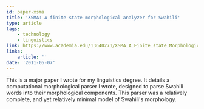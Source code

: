 ```yaml
---
id: paper-xsma
title: 'XSMA: A finite-state morphological analyzer for Swahili'
type: article
tags:
    - technology
    - linguistics
link: https://www.academia.edu/13640271/XSMA_A_Finite_state_Morphological_Analyzer_for_Swahili
links:
    article: ''
date: '2011-05-07'
---
```


This is a major paper I wrote for my linguistics degree. It details a computational morphological
parser I wrote, designed to parse Swahili words into their morphological components. This parser
was a relatively complete, and yet relatively minimal model of Swahili's morphology.
